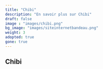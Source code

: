 ```yaml
---
title: "Chibi"
description: "En savoir plus sur Chibi"
draft: false
image : "images/chibi.png"
bg_image: "images/siteinternetbandeau.png"
weight: 3
adopted: true
gone: true
---
```


## Chibi 

